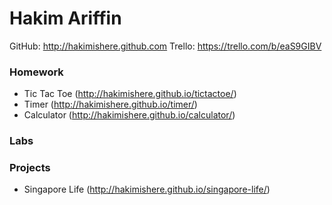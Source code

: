 # Hakim Ariffin

GitHub: http://hakimishere.github.com
Trello: https://trello.com/b/eaS9GIBV

### Homework 
* Tic Tac Toe (http://hakimishere.github.io/tictactoe/)
* Timer (http://hakimishere.github.io/timer/)
* Calculator (http://hakimishere.github.io/calculator/)

### Labs

### Projects 
* Singapore Life (http://hakimishere.github.io/singapore-life/)
